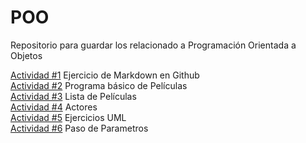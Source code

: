 # POO
Repositorio para guardar los relacionado a Programación Orientada a Objetos

[Actividad #1](./Setup/README.md) Ejercicio de Markdown en Github  
[Actividad #2](./Peliculas/Program.cs) Programa básico de Películas  
[Actividad #3](./Lista%20Peliculas/Program.cs) Lista de Películas  
[Actividad #4](./Actores/Program.cs) Actores  
[Actividad #5](.UML/Diagrama.png) Ejercicios UML  
[Actividad #6](./PasoParametros/Program.cs) Paso de Parametros  